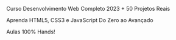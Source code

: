 Curso Desenvolvimento Web Completo 2023 + 50 Projetos Reais

Aprenda HTML5, CSS3 e JavaScript Do Zero ao Avançado

Aulas 100% Hands!

